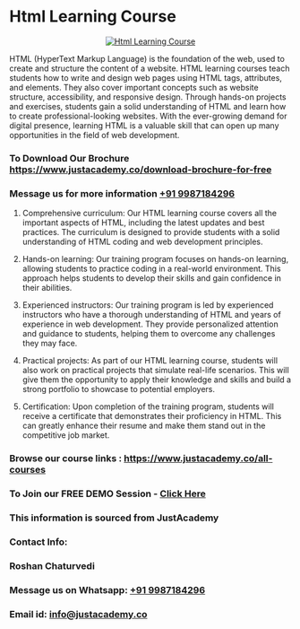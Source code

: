 # Html Learning Course

<p align="center">
  <a href="https://justacademy.co/course-detail/html-training">
    <img src="https://justacademy.co/storage2/course_image/1676636567_course_image.webp" alt="Html Learning Course">
  </a>
</p>


HTML (HyperText Markup Language) is the foundation of the web, used to create and structure the content of a website. HTML learning courses teach students how to write and design web pages using HTML tags, attributes, and elements. They also cover important concepts such as website structure, accessibility, and responsive design. Through hands-on projects and exercises, students gain a solid understanding of HTML and learn how to create professional-looking websites. With the ever-growing demand for digital presence, learning HTML is a valuable skill that can open up many opportunities in the field of web development.
### To Download Our Brochure https://www.justacademy.co/download-brochure-for-free
### Message us for more information [+91 9987184296](https://api.whatsapp.com/send?phone=919987184296)
1) Comprehensive curriculum: Our HTML learning course covers all the important aspects of HTML, including the latest updates and best practices. The curriculum is designed to provide students with a solid understanding of HTML coding and web development principles.

2) Hands-on learning: Our training program focuses on hands-on learning, allowing students to practice coding in a real-world environment. This approach helps students to develop their skills and gain confidence in their abilities.

3) Experienced instructors: Our training program is led by experienced instructors who have a thorough understanding of HTML and years of experience in web development. They provide personalized attention and guidance to students, helping them to overcome any challenges they may face.

4) Practical projects: As part of our HTML learning course, students will also work on practical projects that simulate real-life scenarios. This will give them the opportunity to apply their knowledge and skills and build a strong portfolio to showcase to potential employers.

5) Certification: Upon completion of the training program, students will receive a certificate that demonstrates their proficiency in HTML. This can greatly enhance their resume and make them stand out in the competitive job market.

### Browse our course links : https://www.justacademy.co/all-courses 
### To Join our FREE DEMO Session - [Click Here](https://www.justacademy.co/register-for-course-demo)


### This information is sourced from JustAcademy
### Contact Info:
### Roshan Chaturvedi
### Message us on Whatsapp: [+91 9987184296](https://api.whatsapp.com/send?phone=919987184296)
### Email id: [info@justacademy.co](mailto:info@justacademy.co)
                    